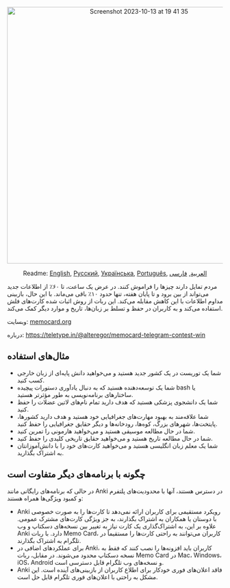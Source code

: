 <p align="center">
<img width="600" alt="Screenshot 2023-10-13 at 19 41 35" src="https://github.com/kubk/memo-card/assets/22447849/7f754776-3e57-4669-becc-410e1b285199"></p>

<p align="center">
  Readme: <a href="./README.md">English</a>, <a href="./README.ru.md">Русский</a>, <a href="./README.ua.md">Українська</a>, <a href="./README.pr-br.md">Português</a>, <a href="./README.ar.md">العربية</a>, <a href="./README.fa.md">فارسی</a>
</p>

مردم تمایل دارند چیزها را فراموش کنند. در عرض یک ساعت، تا ۶۰٪ از اطلاعات جدید می‌تواند از بین برود و تا پایان هفته، تنها حدود ۱۰٪ باقی می‌ماند. با این حال، بازبینی مداوم اطلاعات با این کاهش مقابله می‌کند. این ربات از روش اثبات شده کارت‌های فلش استفاده می‌کند و به کاربران در حفظ و تسلط بر زبان‌ها، تاریخ و موارد دیگر کمک می‌کند.

وبسایت: [memocard.org](https://memocard.org)

درباره: https://teletype.in/@alteregor/memocard-telegram-contest-win 

## مثال‌های استفاده
- شما یک توریست در یک کشور جدید هستید و می‌خواهید دانش پایه‌ای از زبان خارجی کسب کنید.
- شما یک توسعه‌دهنده هستید که به دنبال یادآوری دستورات پیچیده bash یا ساختارهای برنامه‌نویسی به طور مؤثرتر هستید.
- شما یک دانشجوی پزشکی هستید که هدف دارید تمام نام‌های لاتین عضلات را حفظ کنید.
- شما علاقه‌مند به بهبود مهارت‌های جغرافیایی خود هستید و هدف دارید کشورها، پایتخت‌ها، شهرهای بزرگ، کوه‌ها، رودخانه‌ها و دیگر حقایق جغرافیایی را حفظ کنید.
- شما در حال مطالعه موسیقی هستید و می‌خواهید هارمونی را تمرین کنید.
- شما در حال مطالعه تاریخ هستید و می‌خواهید حقایق تاریخی کلیدی را حفظ کنید.
- شما یک معلم زبان انگلیسی هستید و می‌خواهید کارت‌های خود را با دانش‌آموزانتان به اشتراک بگذارید.

## چگونه با برنامه‌های دیگر متفاوت است

در حالی که برنامه‌های رایگانی مانند Anki در دسترس هستند، آنها با محدودیت‌های پلتفرم و کمبود ویژگی‌ها همراه هستند:
- Anki رویکرد مستقیمی برای کاربران ارائه نمی‌دهد تا کارت‌ها را به صورت خصوصی با دوستان یا همکاران به اشتراک بگذارند، به جز ویژگی کارت‌های مشترک عمومی. علاوه بر این، به اشتراک‌گذاری یک کارت نیاز به تغییر بین نسخه‌های دسکتاپ و وب Anki دارد. با ربات Memo Card، کاربران می‌توانند به راحتی کارت‌ها را مستقیماً در تلگرام به اشتراک بگذارند.
- برای عملکردهای اضافی در Anki، کاربران باید افزونه‌ها را نصب کنند که فقط به نسخه دسکتاپ محدود می‌شوند. در مقابل، ربات Memo Card در Mac، Windows، iOS، Android و نسخه‌های وب تلگرام قابل دسترسی است.
- Anki فاقد اعلان‌های فوری خودکار برای اطلاع کاربران از بازبینی‌های آینده است. این مشکل به راحتی با اعلان‌های فوری تلگرام قابل حل است.
